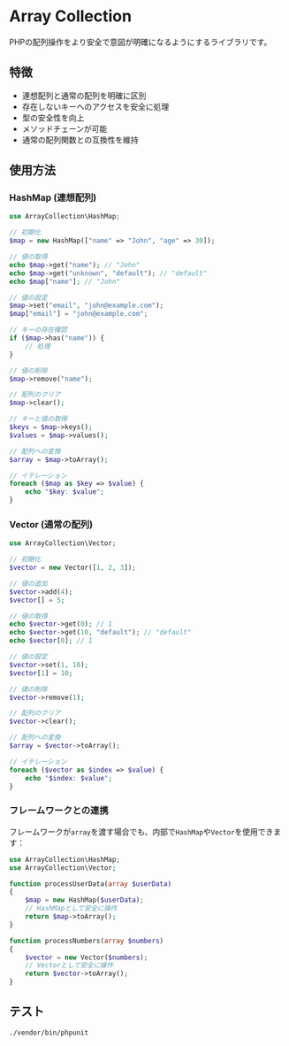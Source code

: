 # Array Collection

PHPの配列操作をより安全で意図が明確になるようにするライブラリです。

## 特徴

- 連想配列と通常の配列を明確に区別
- 存在しないキーへのアクセスを安全に処理
- 型の安全性を向上
- メソッドチェーンが可能
- 通常の配列関数との互換性を維持

## 使用方法

### HashMap (連想配列)

```php
use ArrayCollection\HashMap;

// 初期化
$map = new HashMap(["name" => "John", "age" => 30]);

// 値の取得
echo $map->get("name"); // "John"
echo $map->get("unknown", "default"); // "default"
echo $map["name"]; // "John"

// 値の設定
$map->set("email", "john@example.com");
$map["email"] = "john@example.com";

// キーの存在確認
if ($map->has("name")) {
    // 処理
}

// 値の削除
$map->remove("name");

// 配列のクリア
$map->clear();

// キーと値の取得
$keys = $map->keys();
$values = $map->values();

// 配列への変換
$array = $map->toArray();

// イテレーション
foreach ($map as $key => $value) {
    echo "$key: $value";
}
```

### Vector (通常の配列)

```php
use ArrayCollection\Vector;

// 初期化
$vector = new Vector([1, 2, 3]);

// 値の追加
$vector->add(4);
$vector[] = 5;

// 値の取得
echo $vector->get(0); // 1
echo $vector->get(10, "default"); // "default"
echo $vector[0]; // 1

// 値の設定
$vector->set(1, 10);
$vector[1] = 10;

// 値の削除
$vector->remove(1);

// 配列のクリア
$vector->clear();

// 配列への変換
$array = $vector->toArray();

// イテレーション
foreach ($vector as $index => $value) {
    echo "$index: $value";
}
```

### フレームワークとの連携

フレームワークが`array`を渡す場合でも、内部で`HashMap`や`Vector`を使用できます：

```php
use ArrayCollection\HashMap;
use ArrayCollection\Vector;

function processUserData(array $userData)
{
    $map = new HashMap($userData);
    // HashMapとして安全に操作
    return $map->toArray();
}

function processNumbers(array $numbers)
{
    $vector = new Vector($numbers);
    // Vectorとして安全に操作
    return $vector->toArray();
}
```

## テスト

```bash
./vendor/bin/phpunit
```
